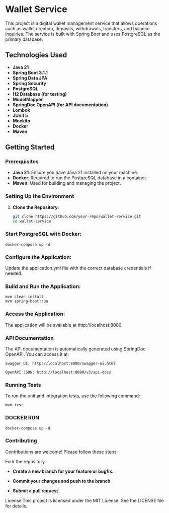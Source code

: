 # Wallet Service

This project is a digital wallet management service that allows operations such as wallet creation, deposits, withdrawals, transfers, and balance inquiries. The service is built with Spring Boot and uses PostgreSQL as the primary database.

## Technologies Used
  - **Java 21**
  - **Spring Boot 3.1.1**
  - **Spring Data JPA**
  - **Spring Security**
  - **PostgreSQL**
  - **H2 Database (for testing)**
  - **ModelMapper**
  - **SpringDoc OpenAPI (for API documentation)**
  - **Lombok**
  - **JUnit 5**
  - **Mockito** 
  - **Docker**
  - **Maven**

## Getting Started

### Prerequisites

- **Java 21**: Ensure you have Java 21 installed on your machine.
- **Docker**: Required to run the PostgreSQL database in a container.
- **Maven**: Used for building and managing the project.

### Setting Up the Environment

1. **Clone the Repository**:
   ```bash
   git clone https://github.com/your-repo/wallet-service.git
   cd wallet-service'

### Start PostgreSQL with Docker:
    docker-compose up -d

### Configure the Application:
Update the application.yml file with the correct database credentials if needed.

### Build and Run the Application:
    mvn clean install
    mvn spring-boot:run
 
### Access the Application:
The application will be available at http://localhost:8080.

### API Documentation
The API documentation is automatically generated using SpringDoc OpenAPI. You can access it at:

    Swagger UI: http://localhost:8080/swagger-ui.html

    OpenAPI JSON: http://localhost:8080/v3/api-docs

### Running Tests
To run the unit and integration tests, use the following command:

    mvn test

### DOCKER RUN
    docker-compose up -d
 
### Contributing
Contributions are welcome! Please follow these steps:

Fork the repository.

- **Create a new branch for your feature or bugfix.**

- **Commit your changes and push to the branch.**

- **Submit a pull request.**

License
This project is licensed under the MIT License. See the LICENSE file for details.